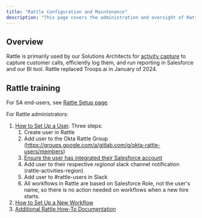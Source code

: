 ```yaml
---
title: "Rattle Configuration and Maintenance"
description: "This page covers the administration and oversight of Rattle"
---
```

<link rel="stylesheet" type="text/css" href="/stylesheets/biztech.css" />

## Overview

Rattle is primarily used by our Solutions Architects for [activity capture](/handbook/solutions-architects/processes/activity-capture/) to capture customer calls, efficiently log them, and run reporting in Salesforce and our BI tool. Rattle replaced Troops.ai in January of 2024.

## Rattle training

For SA end-users, see [Rattle Setup page](/handbook/solutions-architects/processes/activity-capture/#troops-setup).

For Rattle administrators:

1. [How to Set Up a User](https://www.youtube.com/watch?v=ngsPW7J5myQ). Three steps:
   1. Create user in Rattle
   1. Add user to the Okta Rattle Group (https://groups.google.com/a/gitlab.com/g/okta-rattle-users/members)
   1. [Ensure the user has integrated their Salesforce account](https://help.gorattle.com/en/articles/6254793-slack-accepting-a-rattle-invite-and-integrating-salesforce)
   1. Add user to their respective *regional* slack channel notification (rattle-activities-region)
   1. Add user to #rattle-users in Slack
   1. All workflows in Rattle are based on Salesforce Role, not the user's name, so there is no action needed on workflows when a new hire starts.
1. [How to Set Up a New Workflow](https://help.gorattle.com/en/collections/3196824-workflows)
1. [Additional Rattle How-To Documentation](https://help.gorattle.com/en/)
